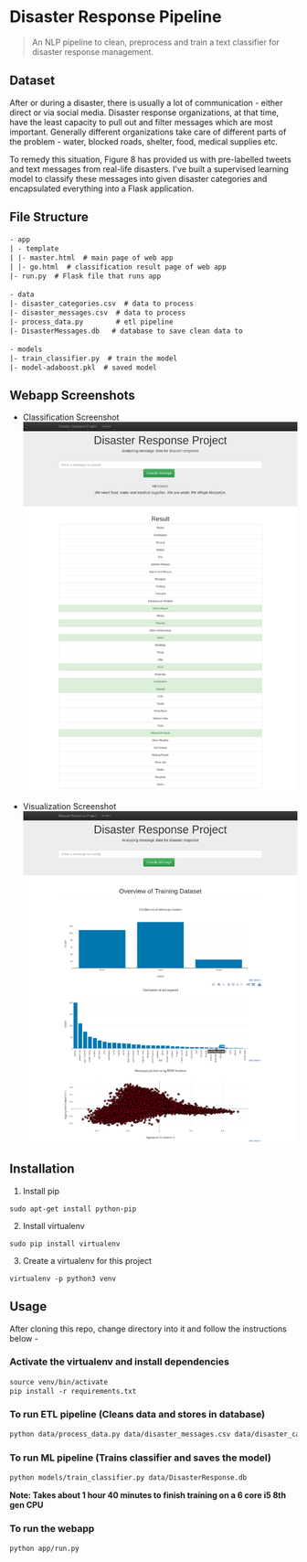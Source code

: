 # Disaster Response Pipeline

> An NLP pipeline to clean, preprocess and train a text classifier for disaster response management. 

## Dataset

After or during a disaster, there is usually a lot of communication - either direct or via social media. Disaster response organizations, at that time, have the least capacity to pull out and filter messages which are most important. Generally different organizations take care of different parts of the problem - water, blocked roads, shelter, food, medical supplies etc. 

To remedy this situation, Figure 8 has provided us with pre-labelled tweets and text messages from real-life disasters. I've built a supervised learning model to classify these messages into given disaster categories and encapsulated everything into a Flask application.  

## File Structure

```
- app
| - template
| |- master.html  # main page of web app
| |- go.html  # classification result page of web app
|- run.py  # Flask file that runs app

- data
|- disaster_categories.csv  # data to process 
|- disaster_messages.csv  # data to process
|- process_data.py        # etl pipeline
|- DisasterMessages.db   # database to save clean data to

- models
|- train_classifier.py  # train the model
|- model-adaboost.pkl  # saved model 
```

## Webapp Screenshots

* Classification Screenshot
![alt text](Screenshots/d_classification.png "Classification screenshot")

* Visualization Screenshot
![alt text](Screenshots/d_visualizations.png "Visualization screenshot")

## Installation

1. Install pip
```
sudo apt-get install python-pip
```
2. Install virtualenv
```
sudo pip install virtualenv
```
3. Create a virtualenv for this project
```
virtualenv -p python3 venv
```

## Usage

After cloning this repo, change directory into it and follow the instructions below - 

### Activate the virtualenv and install dependencies

```
source venv/bin/activate
pip install -r requirements.txt
```

### To run ETL pipeline (Cleans data and stores in database)

```bash
python data/process_data.py data/disaster_messages.csv data/disaster_categories.csv data/DisasterResponse.db
```

### To run ML pipeline (Trains classifier and saves the model)

```bash
python models/train_classifier.py data/DisasterResponse.db
```

**Note: Takes about 1 hour 40 minutes to finish training on a 6 core i5 8th gen CPU**

### To run the webapp

```
python app/run.py
```